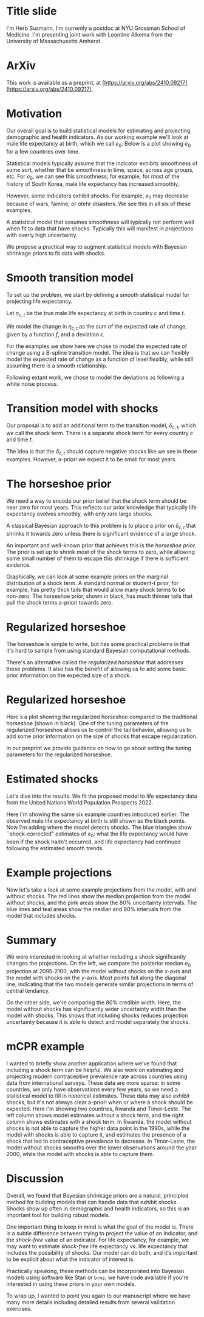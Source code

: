 # Title slide

I'm Herb Susmann, I'm currently a postdoc at NYU Grossman School of Medicine. I'm presenting joint work with Leontine Alkema from the University of Massachusetts Amherst.

# ArXiv

This work is available as a preprint, at [https://arxiv.org/abs/2410.09217](https://arxiv.org/abs/2410.09217).

# Motivation

Our overall goal is to build statistical models for estimating and projecting demographic and health indicators. As our working example we'll look at male life expectancy at birth, which we call $e_0$. Below is a plot showing $e_0$ for a few countries over time. 

Statistical models typically assume that the indicator exhibits smoothness of some sort, whether that be smoothness in time, space, across age groups, etc. For $e_0$, we can see this smoothness; for example, for most of the history of South Korea, male life expectancy has increased smoothly.

However, some indicators exhibit shocks. For example, $e_0$ may decrease because of wars, famine, or otehr disasters. We see this in all six of these examples.

A statistical model that assumes smoothness will typically not perform well when fit to data that have shocks. Typically this will manifest in projections with overly high uncertainty.

We propose a practical way to augment statistical models with Bayesian shrinkage priors to fit data with shocks.

# Smooth transition model
To set up the problem, we start by defining a smooth statistical model for projecting life expectancy.

Let $\eta_{c,t}$ be the true male life expectancy at birth in country $c$ and time $t$.

We model the change in $\eta_{c,t}$ as the sum of the expected rate of change, given by a function $f$, and a deviation $\epsilon$. 

For the examples we show here we chose to model the expected rate of change using a B-spline transition model. The idea is that we can flexibly model the expected rate of change as a function of level flexibly, while still assuming there is a smooth relationship.

Following extant work, we chose to model the deviations as following a white noise process.


# Transition model with shocks

Our proposal is to add an additional term to the transition model, $\delta_{c,t}$, which we call the shock term. There is a separate shock term for every country $c$ and time $t$.

The idea is that the $\delta_{c,t}$ should capture negative shocks like we see in these examples. However, a-priori we expect it to be small for most years. 

# The horseshoe prior

We need a way to encode our prior belief that the shock term should be near zero for most years. This reflects our prior knowledge that typically life expectancy evolves smoothly, with only rare large shocks.

A classical Bayesian approach to this problem is to place a prior on $\delta_{c,t}$ that shrinks it towards zero unless there is significant evidence of a large shock. 

An important and well-known prior that achieves this is the _horseshoe prior_. The prior is set up to shrink most of the shock terms to zero, while allowing some small number of them to escape this shrinkage if there is sufficient evidence. 

Graphically, we can look at some example priors on the marginal distribution of a shock term. A standard normal or student-t prior, for example, has pretty thick tails that would allow many shock terms to be non-zero. The horseshoe prior, shown in black, has much thinner tails that pull the shock terms a-priori towards zero.


# Regularized horseshoe
The horseshoe is simple to write, but has some practical problems in that it's hard to sample from using standard Bayesian computational methods. 

There's an alternative called the _regularized horseshoe_ that addresses these problems. It also has the benefit of allowing us to add some basic prior information on the expected size of a shock. 

# Regularized horseshoe

Here's a plot showing the regularized horseshoe compared to the traditional horseshoe (shown in black). One of the tuning parameters of the regularized horseshoe allows us to control the tail behavior, allowing us to add some prior information on the size of shocks that escape regularization.

In our preprint we provide guidance on how to go about setting the tuning parameters for the regularized horseshoe.

# Estimated shocks

Let's dive into the results. We fit the proposed model to life expectancy data from the United Nations World Population Prospects 2022. 

Here I'm showing the same six example countries introduced earlier. The observed male life expectancy at birth is still shown as the black points. Now I'm adding where the model detects shocks. The blue triangles show ``shock-corrected" estimates of $e_0$: what the life expectancy would have been if the shock hadn't occurred, and life expectancy had continued following the estimated smooth trends.

# Example projections

Now let's take a look at some example projections from the model, with and without shocks. The red lines show the median projection from the model without shocks, and the pink areas show the 80% uncertainty intervals. The blue lines and teal areas show the median and 80% intervals from the model that includes shocks.

# Summary

We were interested in looking at whether including a shock significantly changes the projections. On the left, we compare the posterior median $e_0$ projection at 2095-2100, with the model without shocks on the $x$-axis and the model with shocks on the $y$-axis. Most points fall along the diagonal line, indicating that the two models generate similar projections in terms of central tendancy. 

On the other side, we're comparing the 80% credible width. Here, the model without shocks has significantly wider uncertainty width than the model with shocks. This shows that including shocks reduces projection uncertainty because it is able to detect and model separately the shocks.

# mCPR example
I wanted to briefly show another application where we've found that including a shock term can be helpful. We also work on estimating and projecting modern contraceptive prevalence rate across countries using data from international surveys. These data are more sparse: in some countries, we only have observations every few years, so we need a statistical model to fill in historical estimates. These data may also exhibit shocks, but it's not always clear a-priori when or where a shock should be expected. Here I'm showing two countries, Rwanda and Timor-Leste. The left column shows model estimates without a shock term, and the right column shows estimates with a shock term. In Rwanda, the model without shocks is not able to capture the higher data point in the 1990s, while the model with shocks is able to capture it, and estimates the presence of a shock that led to contraceptive prevalence to decrease. In Timor-Leste, the model without shocks smooths over the lower observations around the year 2000, while the model with shocks is able to capture them. 

# Discussion

Overall, we found that Bayesian shrinkage priors are a natural, principled method for building models that can handle data that exhibit shocks. Shocks show up often in demographic and health indicators, so this is an important tool for building robust models.

One important thing to keep in mind is what the goal of the model is. There is a subtle difference between trying to project the value of an indicator, and the _shock-free_ value of an indicator. For life expectancy, for example, we may want to estimate _shock-free_ life expectancy vs. life expectancy that includes the possibility of shocks. Our model can do both, and it's important to be explicit about what the indicator of interest is.

Practically speaking, these methods can be incorporated into Bayesian models using software like Stan or `brms`; we have code available if you're interested in using these priors in your own models.

To wrap up, I wanted to point you again to our manuscript where we have many more details including detailed results from several validation exercises.
